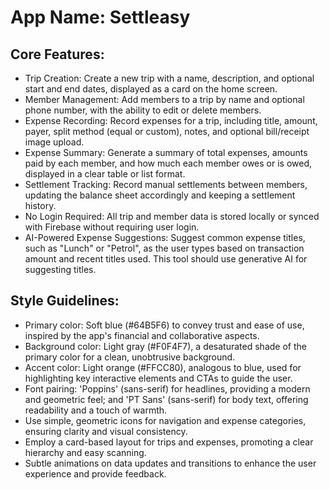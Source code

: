 # **App Name**: Settleasy

## Core Features:

- Trip Creation: Create a new trip with a name, description, and optional start and end dates, displayed as a card on the home screen.
- Member Management: Add members to a trip by name and optional phone number, with the ability to edit or delete members.
- Expense Recording: Record expenses for a trip, including title, amount, payer, split method (equal or custom), notes, and optional bill/receipt image upload.
- Expense Summary: Generate a summary of total expenses, amounts paid by each member, and how much each member owes or is owed, displayed in a clear table or list format.
- Settlement Tracking: Record manual settlements between members, updating the balance sheet accordingly and keeping a settlement history.
- No Login Required: All trip and member data is stored locally or synced with Firebase without requiring user login.
- AI-Powered Expense Suggestions: Suggest common expense titles, such as "Lunch" or "Petrol", as the user types based on transaction amount and recent titles used. This tool should use generative AI for suggesting titles.

## Style Guidelines:

- Primary color: Soft blue (#64B5F6) to convey trust and ease of use, inspired by the app's financial and collaborative aspects.
- Background color: Light gray (#F0F4F7), a desaturated shade of the primary color for a clean, unobtrusive background.
- Accent color: Light orange (#FFCC80), analogous to blue, used for highlighting key interactive elements and CTAs to guide the user.
- Font pairing: 'Poppins' (sans-serif) for headlines, providing a modern and geometric feel; and 'PT Sans' (sans-serif) for body text, offering readability and a touch of warmth.
- Use simple, geometric icons for navigation and expense categories, ensuring clarity and visual consistency.
- Employ a card-based layout for trips and expenses, promoting a clear hierarchy and easy scanning.
- Subtle animations on data updates and transitions to enhance the user experience and provide feedback.